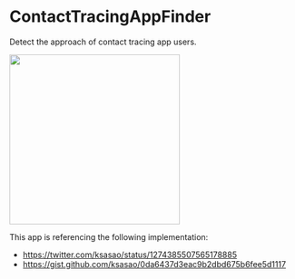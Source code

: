 # ContactTracingAppFinder

Detect the approach of contact tracing app users.

<img src="https://user-images.githubusercontent.com/5673994/85287894-e0be0180-b4cf-11ea-9b26-549e95c9f2f7.png" width="300" />

This app is referencing the following implementation:

- https://twitter.com/ksasao/status/1274385507565178885
- https://gist.github.com/ksasao/0da6437d3eac9b2dbd675b6fee5d1117
